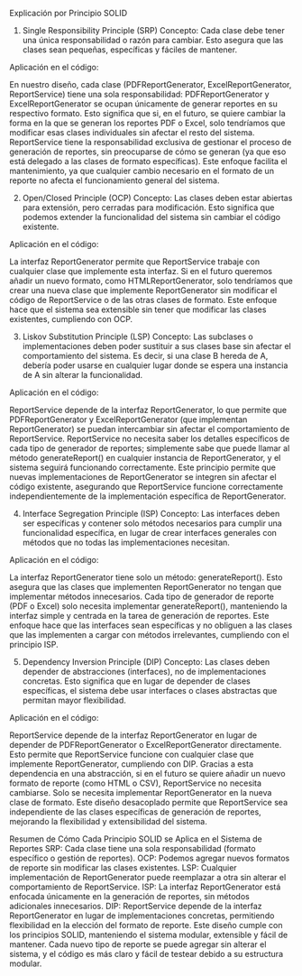Explicación por Principio SOLID


1. Single Responsibility Principle (SRP)
Concepto: Cada clase debe tener una única responsabilidad o razón para cambiar. Esto asegura que las clases sean pequeñas, específicas y fáciles de mantener.

Aplicación en el código:

En nuestro diseño, cada clase (PDFReportGenerator, ExcelReportGenerator, ReportService) tiene una sola responsabilidad:
PDFReportGenerator y ExcelReportGenerator se ocupan únicamente de generar reportes en su respectivo formato. Esto significa que si, en el futuro, se quiere cambiar la forma en la que se generan los reportes PDF o Excel, solo tendríamos que modificar esas clases individuales sin afectar el resto del sistema.
ReportService tiene la responsabilidad exclusiva de gestionar el proceso de generación de reportes, sin preocuparse de cómo se generan (ya que eso está delegado a las clases de formato específicas).
Este enfoque facilita el mantenimiento, ya que cualquier cambio necesario en el formato de un reporte no afecta el funcionamiento general del sistema.


2. Open/Closed Principle (OCP)
Concepto: Las clases deben estar abiertas para extensión, pero cerradas para modificación. Esto significa que podemos extender la funcionalidad del sistema sin cambiar el código existente.

Aplicación en el código:

La interfaz ReportGenerator permite que ReportService trabaje con cualquier clase que implemente esta interfaz.
Si en el futuro queremos añadir un nuevo formato, como HTMLReportGenerator, solo tendríamos que crear una nueva clase que implemente ReportGenerator sin modificar el código de ReportService o de las otras clases de formato.
Este enfoque hace que el sistema sea extensible sin tener que modificar las clases existentes, cumpliendo con OCP.


3. Liskov Substitution Principle (LSP)
Concepto: Las subclases o implementaciones deben poder sustituir a sus clases base sin afectar el comportamiento del sistema. Es decir, si una clase B hereda de A, debería poder usarse en cualquier lugar donde se espera una instancia de A sin alterar la funcionalidad.

Aplicación en el código:

ReportService depende de la interfaz ReportGenerator, lo que permite que PDFReportGenerator y ExcelReportGenerator (que implementan ReportGenerator) se puedan intercambiar sin afectar el comportamiento de ReportService.
ReportService no necesita saber los detalles específicos de cada tipo de generador de reportes; simplemente sabe que puede llamar al método generateReport() en cualquier instancia de ReportGenerator, y el sistema seguirá funcionando correctamente.
Este principio permite que nuevas implementaciones de ReportGenerator se integren sin afectar el código existente, asegurando que ReportService funcione correctamente independientemente de la implementación específica de ReportGenerator.


4. Interface Segregation Principle (ISP)
Concepto: Las interfaces deben ser específicas y contener solo métodos necesarios para cumplir una funcionalidad específica, en lugar de crear interfaces generales con métodos que no todas las implementaciones necesitan.

Aplicación en el código:

La interfaz ReportGenerator tiene solo un método: generateReport(). Esto asegura que las clases que implementen ReportGenerator no tengan que implementar métodos innecesarios.
Cada tipo de generador de reporte (PDF o Excel) solo necesita implementar generateReport(), manteniendo la interfaz simple y centrada en la tarea de generación de reportes.
Este enfoque hace que las interfaces sean específicas y no obliguen a las clases que las implementen a cargar con métodos irrelevantes, cumpliendo con el principio ISP.


5. Dependency Inversion Principle (DIP)
Concepto: Las clases deben depender de abstracciones (interfaces), no de implementaciones concretas. Esto significa que en lugar de depender de clases específicas, el sistema debe usar interfaces o clases abstractas que permitan mayor flexibilidad.

Aplicación en el código:

ReportService depende de la interfaz ReportGenerator en lugar de depender de PDFReportGenerator o ExcelReportGenerator directamente. Esto permite que ReportService funcione con cualquier clase que implemente ReportGenerator, cumpliendo con DIP.
Gracias a esta dependencia en una abstracción, si en el futuro se quiere añadir un nuevo formato de reporte (como HTML o CSV), ReportService no necesita cambiarse. Solo se necesita implementar ReportGenerator en la nueva clase de formato.
Este diseño desacoplado permite que ReportService sea independiente de las clases específicas de generación de reportes, mejorando la flexibilidad y extensibilidad del sistema.

Resumen de Cómo Cada Principio SOLID se Aplica en el Sistema de Reportes
SRP: Cada clase tiene una sola responsabilidad (formato específico o gestión de reportes).
OCP: Podemos agregar nuevos formatos de reporte sin modificar las clases existentes.
LSP: Cualquier implementación de ReportGenerator puede reemplazar a otra sin alterar el comportamiento de ReportService.
ISP: La interfaz ReportGenerator está enfocada únicamente en la generación de reportes, sin métodos adicionales innecesarios.
DIP: ReportService depende de la interfaz ReportGenerator en lugar de implementaciones concretas, permitiendo flexibilidad en la elección del formato de reporte.
Este diseño cumple con los principios SOLID, manteniendo el sistema modular, extensible y fácil de mantener. Cada nuevo tipo de reporte se puede agregar sin alterar el sistema, y el código es más claro y fácil de testear debido a su estructura modular.
